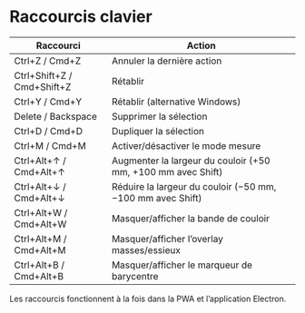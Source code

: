 # Raccourcis clavier

| Raccourci | Action |
| --- | --- |
| Ctrl+Z / Cmd+Z | Annuler la dernière action |
| Ctrl+Shift+Z / Cmd+Shift+Z | Rétablir |
| Ctrl+Y / Cmd+Y | Rétablir (alternative Windows) |
| Delete / Backspace | Supprimer la sélection |
| Ctrl+D / Cmd+D | Dupliquer la sélection |
| Ctrl+M / Cmd+M | Activer/désactiver le mode mesure |
| Ctrl+Alt+↑ / Cmd+Alt+↑ | Augmenter la largeur du couloir (+50 mm, +100 mm avec Shift) |
| Ctrl+Alt+↓ / Cmd+Alt+↓ | Réduire la largeur du couloir (−50 mm, −100 mm avec Shift) |
| Ctrl+Alt+W / Cmd+Alt+W | Masquer/afficher la bande de couloir |
| Ctrl+Alt+M / Cmd+Alt+M | Masquer/afficher l’overlay masses/essieux |
| Ctrl+Alt+B / Cmd+Alt+B | Masquer/afficher le marqueur de barycentre |

Les raccourcis fonctionnent à la fois dans la PWA et l’application Electron.
